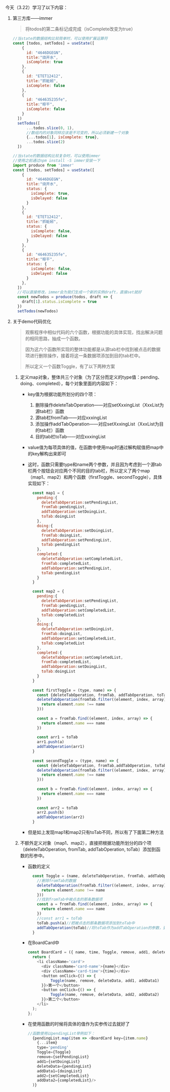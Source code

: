 今天（3.22）学习了以下内容：

1. 第三方库——immer

   > 将todos的第二条标记成完成（isComplete改变为true）
   >

   ```js
   //当state的数据结构比较简单时，可以使用扩展运算符
   const [todos, setTodos] = useState([
       {
         id: "4646DGEGN",
         title:"烧开水",
         isComplete: true
       },
       {
         id: "ETET12412",
         title:"抓蚯蚓",
         isComplete: false
       },
       {
         id: "464635235fe",
         title:"晾干",
         isComplete: false
       }
     ])
     setTodos([
         ...todos.slice(0, 1),
         //数组内的对象同样应该是不可变的，所以必须新建一个对象
         {...todos[1], isComplete: true},
         ...todos.slice(2)
     ])
   ```

   ```js
   //当state的数据结构比较复杂时，可以使用immer
   //使用之前通过npm install -S immer安装一下
   import produce from 'immer'
   const [todos, setTodos] = useState([
       {
         id: "4646DGEGN",
         title:"烧开水",
         status: {
           isComplete: true,
           isDelayed: false
         }
       },
       {
         id: "ETET12412",
         title:"抓蚯蚓",
         status: {
           isComplete: false,
           isDelayed: false
         }
       },
       {
         id: "464635235fe",
         title:"晾干",
         status: {
           isComplete: false,
           isDelayed: false
         }
       },
     ])
     //可以直接修改，immer会为我们生成一个新的实例draft，直接set就好
     const newTodos = produce(todos, draft => {
       draft[1].status.isComplete = true
     })
     setTodos(newTodos)
   ```

2. 关于demo代码优化

   > 观察程序中相似代码的六个函数，根据功能的具体实现，找出解决问题的相同思路，抽成一个函数。
   >
   > 因为这六个函数所实现的整体功能都是从源tab栏中找到被点击的数据项进行删除操作，接着将这一条数据项添加到目的tab栏中。
   >
   > 所以定义一个函数Toggle，有了以下两种方案

   1. 定义map对象，整体共三个对象（为了区分而定义的type值：pending、doing、completed），每个对象里面的内容如下：

      - key值为根据功能所划分的四个项：

        1. 删除操作deleteTabOperation——对应setXxxingList（XxxList为源tab栏）函数
        2. 源tab栏fromTab——对应xxxingList
        3. 添加操作addTabOperation——对应setXxxingList（XxxList为目的tab栏）函数
        4. 目的tab栏toTab——对应xxxingList

      - value值为每项具体的值，在函数中使用map时通过解构赋值把map中的key解构出来即可

      - 这时，函数只需要type和name两个参数，并且因为考虑到一个源tab栏两个按钮会对应两个不同的目的tab栏，所以定义了两个map（map1、map2）和两个函数（firstToggle、secondToggle），具体实现如下：

        ```js
          const map1 = {
            pending:{
              deleteTabOperation:setPendingList,
              fromTab:pendingList,
              addTabOperation:setDoingList,
              toTab:doingList
            },
            doing:{
              deleteTabOperation:setDoingList,
              fromTab:doingList,
              addTabOperation:setPendingList,
              toTab:pendingList
            },
            completed:{
              deleteTabOperation:setCompletedList,
              fromTab:completedList,
              addTabOperation:setPendingList,
              toTab:pendingList
            }
          }
        
          const map2 = {
            pending:{
              deleteTabOperation:setPendingList,
              fromTab:pendingList,
              addTabOperation:setCompletedList,
              toTab:completedList
            },
            doing:{
              deleteTabOperation:setDoingList,
              fromTab:doingList,
              addTabOperation:setCompletedList,
              toTab:completedList
            },
            completed:{
              deleteTabOperation:setCompletedList,
              fromTab:completedList,
              addTabOperation:setDoingList,
              toTab:doingList
            }
          }
          
          const firstToggle = (type, name) => {
            const {deleteTabOperation, fromTab, addTabOperation, toTab} = map1[type]
            deleteTabOperation(fromTab.filter((element, index, array) => {
              return element.name !== name
            }))
              
            const a = fromTab.find((element, index, array) => {
              return element.name === name
            })
            
            const arr1 = toTab
            arr1.push(a)
            addTabOperation(arr1)
          }
          
          const secondToggle = (type, name) => {
            const {deleteTabOperation, fromTab,addTabOperation, toTab} = map2[type]
            deleteTabOperation(fromTab.filter((element, index, array) => {
              return element.name !== name
            }))
            
            const b = fromTab.find((element, index, array) => {
              return element.name === name
            })
            
            const arr2 = toTab
            arr2.push(b)
            addTabOperation(arr2)
          }
        ```

      - 但是如上发现map1和map2只有toTab不同，所以有了下面第二种方法

   2. 不额外定义对象（map1、map2），直接把根据功能所划分的四个项（deleteTabOperation, fromTab, addTabOperation, toTab）添加到函数的形参中。

      - 函数的定义

        ```js
          const Toggle = (name, deleteTabOperation, fromTab, addTabOperation, toTab) =>   {
            //删除fromTab的数据
            deleteTabOperation(fromTab.filter((element, index, array) => {
              return element.name !== name
            }))
            //找到fromTab中被点击的那条数据项
            const a = fromTab.find((element, index, array) => {
              return element.name === name
            })
            //const arr1 = toTab
            toTab.push(a)//把被点击的那条数据项添加到toTab中
            addTabOperation(toTab)//将toTab作为addTabOperation的参数，更新对应的值
          }
        ```

      - 在BoardCard中

        ```js
        const BoardCard = ({ name, time, Toggle, remove, add1, deleteData, addData1, add2, addData2 }) => {
          return (
            <li className='card'>
              <div className='card-name'>{name}</div>
              <div className='card-time'>{time}</div>
              <button onClick={() => {
                  Toggle(name, remove, deleteData, add1, addData1)
              }}>第一个</button>
              <button onClick={() => {
                  Toggle(name, remove, deleteData, add2, addData2)
              }}>第二个</button>
            </li>
          );
        };
        ```

      - 在使用函数的时候将具体的值作为实参传过去就好了

        ```js
        //函数使用以pendingList举例如下：
          {pendingList.map(item => <BoardCard key={item.name} 
        	{...item} 
        	type='pending'  
        	Toggle={Toggle} 
        	remove={setPendingList} 
        	add1={setDoingList} 
        	deleteData={pendingList} 
        	addData1={doingList} 
        	add2={setCompletedList}  
        	addData2={completedList}/>
          )}
        ```
